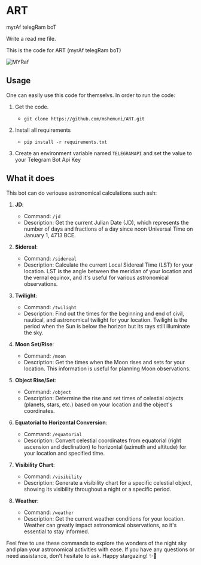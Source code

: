 # ART
myrAf telegRam boT

Write a read me file.

This is the code for ART (myrAf telegRam boT)

![MYRaf](myraf_telegram.gif)

## Usage
One can easily use this code for themselvs. In order to run the code:

1. Get the code.
   - ```git clone https://github.com/mshemuni/ART.git```

2. Install all requirements
   - ```pip install -r requirements.txt```

3. Create an environment variable named `TELEGRAMAPI` and set the value to your Telegram Bot Api Key

## What it does

This bot can do veriouse astronomical calculations such ash:

1. **JD**:
   - Command: `/jd`
   - Description: Get the current Julian Date (JD), which represents the number of days and fractions of a day since noon Universal Time on January 1, 4713 BCE.

2. **Sidereal**:
   - Command: `/sidereal`
   - Description: Calculate the current Local Sidereal Time (LST) for your location. LST is the angle between the meridian of your location and the vernal equinox, and it's useful for various astronomical observations.

3. **Twilight**:
   - Command: `/twilight`
   - Description: Find out the times for the beginning and end of civil, nautical, and astronomical twilight for your location. Twilight is the period when the Sun is below the horizon but its rays still illuminate the sky.

4. **Moon Set/Rise**:
   - Command: `/moon`
   - Description: Get the times when the Moon rises and sets for your location. This information is useful for planning Moon observations.

5. **Object Rise/Set**:
   - Command: `/object`
   - Description: Determine the rise and set times of celestial objects (planets, stars, etc.) based on your location and the object's coordinates.

6. **Equatorial to Horizontal Conversion**:
   - Command: `/equatorial`
   - Description: Convert celestial coordinates from equatorial (right ascension and declination) to horizontal (azimuth and altitude) for your location and specified time.

7. **Visibility Chart**:
   - Command: `/visibility`
   - Description: Generate a visibility chart for a specific celestial object, showing its visibility throughout a night or a specific period.

8. **Weather**:
   - Command: `/weather`
   - Description: Get the current weather conditions for your location. Weather can greatly impact astronomical observations, so it's essential to stay informed.

Feel free to use these commands to explore the wonders of the night sky and plan your astronomical activities with ease. If you have any questions or need assistance, don't hesitate to ask. Happy stargazing! ✨🌌
